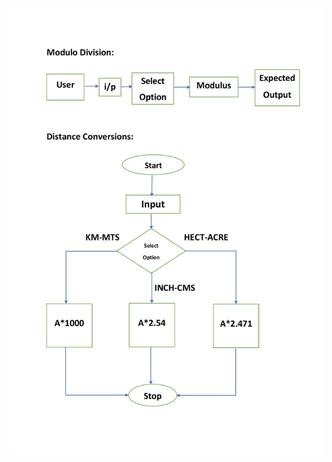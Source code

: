 ![alt text](https://github.com/stepin104282/Calculator/blob/main/UML(Modulo%20Division%20%26%20Distance%20Conversion).jpg)
